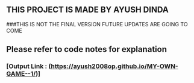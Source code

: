 
## THIS PROJECT IS MADE BY AYUSH DINDA

###THIS IS NOT THE FINAL VERSION FUTURE UPDATES ARE GOING TO COME

## Please refer to code notes for explanation

### [Output Link : (https://ayush2008op.github.io/MY-OWN-GAME--1/)]
